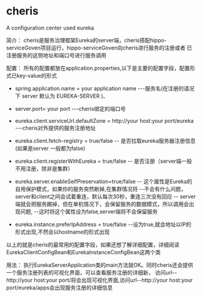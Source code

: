 # cheris
A configuration center used eureka


简介：
   cheris是服务治理框架Eureka的server端，cheris搭配hippo-serviceGoven项目运行，hippo-serviceGoven向cheris进行服务的注册或者
   已注册服务的这侧地址和端口号进行服务调用
   
配置：
   所有的配置都放在application.properties,以下是主要的配置字段，配置形式已key-value的形式
   
   * spring.application.name = your application name ---服务名(在注册的请况下 server 默认为 EUREKA-SERVER )、
   
   * server.port= your port   ---cheris绑定的端口号
   
   * eureka.client.serviceUrl.defaultZone = http://your host:your port/eureka  ---cheris对外提供的服务注册地址
   
   * eureka.client.fetch-registry = true/false  -- 是否拉取eureka服务器注册信息(如果是server 一般都为false)
   
   * eureka.client.registerWithEureka = true/false  -- 是否注册（server端一般不用注册，除非是集群）
   
   * eureka.server.enableSelfPreservation=true/false -- 这个属性是Eureka的自用保护模式，如果你的服务突然断掉,在集群情况将
                                                     --不会有什么问题，server和client之间会试着重连，默认每次30秒，重连三次没有回应
                                                     -- server端就会把服务踢掉，但在单机情况下，会保留服务的数据模式，所以调用会出现问题,
                                                     --这时将这个属性设为false,server端将不会保留服务
   *  eureka.instance.preferIpAddress = true/false  --设为true,就会地址以IP的形式出现,不然会以hostname的形式出现
   
   以上的就是cheris的最常用的配置字段，如果还想了解详细配置，详细阅读EurekaClientConfigBean和EurekaInstanceConfigBean这两个类
   
用法：
    执行EurekaServerApplication类的main方法就OK。同时cheris还会提供一个服务注册列表的可视化界面，可以查看服务注册的详细新，
    访问url--http://your host:your port/将会出现可视化界面,访问url--http://your host:your port/eureka/apps会出现服务注册的详细信息

